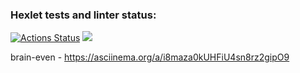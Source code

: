 ### Hexlet tests and linter status:
[![Actions Status](https://github.com/Exteni/python-project-49/workflows/hexlet-check/badge.svg)](https://github.com/Exteni/python-project-49/actions)
<a href="https://codeclimate.com/github/Exteni/python-project-49/maintainability"><img src="https://api.codeclimate.com/v1/badges/a160b67193e959c8abd7/maintainability" /></a>

brain-even - https://asciinema.org/a/i8maza0kUHFiU4sn8rz2gipO9